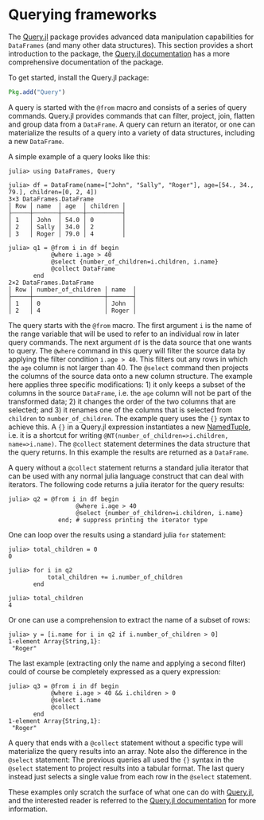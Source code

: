 # Querying frameworks

The [Query.jl](https://github.com/davidanthoff/Query.jl) package provides advanced data manipulation capabilities for `DataFrames` (and many other data structures). This section provides a short introduction to the package, the [Query.jl documentation](http://www.david-anthoff.com/Query.jl/stable/) has a more comprehensive documentation of the package.

To get started, install the Query.jl package:

```julia
Pkg.add("Query")
```

A query is started with the `@from` macro and consists of a series of query commands. Query.jl provides commands that can filter, project, join, flatten and group data from a `DataFrame`. A query can return an iterator, or one can materialize the results of a query into a variety of data structures, including a new `DataFrame`.

A simple example of a query looks like this:

```jldoctest query
julia> using DataFrames, Query

julia> df = DataFrame(name=["John", "Sally", "Roger"], age=[54., 34., 79.], children=[0, 2, 4])
3×3 DataFrames.DataFrame
│ Row │ name  │ age  │ children │
├─────┼───────┼──────┼──────────┤
│ 1   │ John  │ 54.0 │ 0        │
│ 2   │ Sally │ 34.0 │ 2        │
│ 3   │ Roger │ 79.0 │ 4        │

julia> q1 = @from i in df begin
            @where i.age > 40
            @select {number_of_children=i.children, i.name}
            @collect DataFrame
       end
2×2 DataFrames.DataFrame
│ Row │ number_of_children │ name  │
├─────┼────────────────────┼───────┤
│ 1   │ 0                  │ John  │
│ 2   │ 4                  │ Roger │

```

The query starts with the `@from` macro. The first argument `i` is the name of the range variable that will be used to refer to an individual row in later query commands. The next argument `df` is the data source that one wants to query. The `@where` command in this query will filter the source data by applying the filter condition `i.age > 40`. This filters out any rows in which the `age` column is not larger than 40. The `@select` command then projects the columns of the source data onto a new column structure. The example here applies three specific modifications: 1) it only keeps a subset of the columns in the source `DataFrame`, i.e. the `age` column will not be part of the transformed data; 2) it changes the order of the two columns that are selected; and 3) it renames one of the columns that is selected from `children` to `number_of_children`. The example query uses the `{}` syntax to achieve this. A `{}` in a Query.jl expression instantiates a new [NamedTuple](https://github.com/blackrock/NamedTuples.jl), i.e. it is a shortcut for writing `@NT(number_of_children=>i.children, name=>i.name)`. The `@collect` statement determines the data structure that the query returns. In this example the results are returned as a `DataFrame`.

A query without a `@collect` statement returns a standard julia iterator that can be used with any normal julia language construct that can deal with iterators. The following code returns a julia iterator for the query results:

```jldoctest query
julia> q2 = @from i in df begin
                   @where i.age > 40
                   @select {number_of_children=i.children, i.name}
              end; # suppress printing the iterator type

```

One can loop over the results using a standard julia `for` statement:

```jldoctest query
julia> total_children = 0
0

julia> for i in q2
           total_children += i.number_of_children
       end

julia> total_children
4

```

Or one can use a comprehension to extract the name of a subset of rows:

```jldoctest query
julia> y = [i.name for i in q2 if i.number_of_children > 0]
1-element Array{String,1}:
 "Roger"

```

The last example (extracting only the name and applying a second filter) could of course be completely expressed as a query expression:

```jldoctest query
julia> q3 = @from i in df begin
            @where i.age > 40 && i.children > 0
            @select i.name
            @collect
       end
1-element Array{String,1}:
 "Roger"

```

A query that ends with a `@collect` statement without a specific type will materialize the query results into an array. Note also the difference in the `@select` statement: The previous queries all used the `{}` syntax in the `@select` statement to project results into a tabular format. The last query instead just selects a single value from each row in the `@select` statement.

These examples only scratch the surface of what one can do with [Query.jl](https://github.com/davidanthoff/Query.jl), and the interested reader is referred to the [Query.jl documentation](http://www.david-anthoff.com/Query.jl/stable/) for more information.
